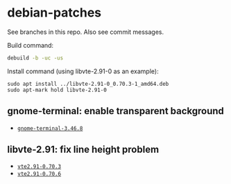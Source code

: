 # debian-patches

See branches in this repo. Also see commit messages.

Build command:
```sh
debuild -b -uc -us
```

Install command (using libvte-2.91-0 as an example):
```
sudo apt install ../libvte-2.91-0_0.70.3-1_amd64.deb
sudo apt-mark hold libvte-2.91-0
```

## gnome-terminal: enable transparent background

* [`gnome-terminal-3.46.8`](https://github.com/lxylxy123456/debian-patches/tree/gnome-terminal-3.46.8)

## libvte-2.91: fix line height problem

* [`vte2.91-0.70.3`](https://github.com/lxylxy123456/debian-patches/tree/vte2.91-0.70.3)
* [`vte2.91-0.70.6`](https://github.com/lxylxy123456/debian-patches/tree/vte2.91-0.70.6)


